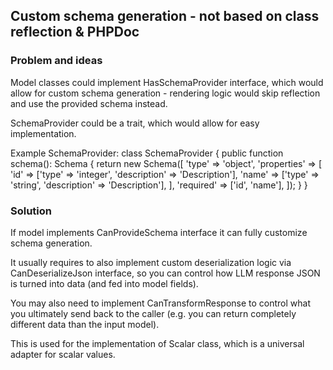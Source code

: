 ## Custom schema generation - not based on class reflection & PHPDoc

### Problem and ideas

Model classes could implement HasSchemaProvider interface, which would allow for custom schema generation - rendering logic would skip reflection and use the provided schema instead.

SchemaProvider could be a trait, which would allow for easy implementation.

Example SchemaProvider:
class SchemaProvider {
public function schema(): Schema {
return new Schema([
'type' => 'object',
'properties' => [
'id' => ['type' => 'integer', 'description' => 'Description'],
'name' => ['type' => 'string', 'description' => 'Description'],
],
'required' => ['id', 'name'],
]);
}
}

### Solution

If model implements CanProvideSchema interface it can fully customize schema generation.

It usually requires to also implement custom deserialization logic via CanDeserializeJson interface, so you can control how LLM response JSON is turned into data (and fed into model fields).

You may also need to implement CanTransformResponse to control what you ultimately send back to the caller (e.g. you can return completely different data than the input model).

This is used for the implementation of Scalar class, which is a universal adapter for scalar values.

